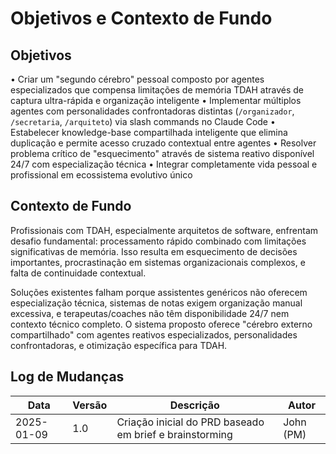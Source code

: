 # Objetivos e Contexto de Fundo

## Objetivos

• Criar um "segundo cérebro" pessoal composto por agentes especializados que compensa limitações de memória TDAH através de captura ultra-rápida e organização inteligente
• Implementar múltiplos agentes com personalidades confrontadoras distintas (`/organizador`, `/secretaria`, `/arquiteto`) via slash commands no Claude Code
• Estabelecer knowledge-base compartilhada inteligente que elimina duplicação e permite acesso cruzado contextual entre agentes
• Resolver problema crítico de "esquecimento" através de sistema reativo disponível 24/7 com especialização técnica
• Integrar completamente vida pessoal e profissional em ecossistema evolutivo único

## Contexto de Fundo

Profissionais com TDAH, especialmente arquitetos de software, enfrentam desafio fundamental: processamento rápido combinado com limitações significativas de memória. Isso resulta em esquecimento de decisões importantes, procrastinação em sistemas organizacionais complexos, e falta de continuidade contextual.

Soluções existentes falham porque assistentes genéricos não oferecem especialização técnica, sistemas de notas exigem organização manual excessiva, e terapeutas/coaches não têm disponibilidade 24/7 nem contexto técnico completo. O sistema proposto oferece "cérebro externo compartilhado" com agentes reativos especializados, personalidades confrontadoras, e otimização específica para TDAH.

## Log de Mudanças

| Data | Versão | Descrição | Autor |
|------|---------|-----------|-------|
| 2025-01-09 | 1.0 | Criação inicial do PRD baseado em brief e brainstorming | John (PM) |
